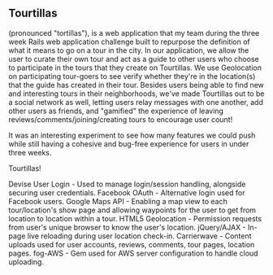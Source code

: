 
<h2>Tourtillas </h2>
(pronounced "tortillas"), is a web application that my team during the three week Rails web application challenge built to repurpose the definition of what it means to go on a tour in the city. In our application, we allow the user to curate their own tour and act as a guide to other users who choose to participate in the tours that they create on Tourtillas. We use Geolocation on participating tour-goers to see verify whether they're in the location(s) that the guide has created in their tour. Besides users being able to find new and interesting tours in their neighborhoods, we've made Tourtillas out to be a social network as well, letting users relay messages with one another, add other users as friends, and "gamified" the experience of leaving reviews/comments/joining/creating tours to encourage user count!

It was an interesting experiment to see how many features we could push while still having a cohesive and bug-free experience for users in under three weeks.

Tourtillas!

Devise User Login - Used to manage login/session handling, alongside securing user credentials.
Facebook OAuth - Alternative login used for Facebook users.
Google Maps API - Enabling a map view to each tour/location's show page and allowing waypoints for the user to get from location to location within a tour.
HTML5 Geolocation - Permission requests from user's unique browser to know the user's location.
jQuery/AJAX - In-page live reloading during user location check-in.
Carrierwave - Content uploads used for user accounts, reviews, comments, tour pages, location pages.
fog-AWS - Gem used for AWS server configuration to handle cloud uploading.
